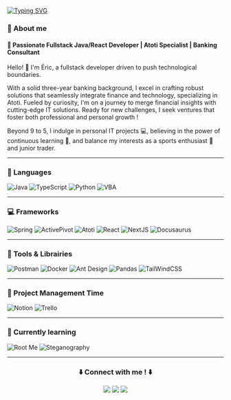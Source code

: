 [![Typing SVG](https://readme-typing-svg.demolab.com?font=Fira+Code&pause=300&color=249EF7&multiline=true&width=435&height=100&lines=Hi+there+!;Nice+to+meet+you+;Welcome+to+my+Readme)](https://git.io/typing-svg)


### 👋 About me

#### 🚀 Passionate Fullstack Java/React Developer | Atoti Specialist | Banking Consultant

Hello! 👋 I'm Éric, a fullstack developer driven to push technological boundaries. 

With a solid three-year banking background, I excel in crafting robust solutions that seamlessly integrate finance and technology, specializing in Atoti. Fueled by curiosity, I'm on a journey to merge financial insights with cutting-edge IT solutions. Ready for new challenges, I seek ventures that foster both professional and personal growth ! 

Beyond 9 to 5, I indulge in personal IT projects 💻, believing in the power of continuous learning 📖, and balance my interests as a sports enthusiast 🏃 and junior trader. 

----------

<!--
Typing code made with https://readme-typing-svg.demolab.com/demo/
Badges made with https://shields.io/
-->


### :speech_balloon: Languages
![Java](https://img.shields.io/badge/java-orange?style=for-the-badge&logo=java&logoColor=white)
![TypeScript](https://img.shields.io/badge/typescript-3178C6.svg?style=for-the-badge&logo=typescript&logoColor=white)
![Python](https://img.shields.io/badge/python-3776AB.svg?style=for-the-badge&logo=python&logoColor=white)
![VBA](https://img.shields.io/badge/vba-512BD4.svg?style=for-the-badge&logo=vba&logoColor=white)

----------

### :computer: Frameworks
![Spring](https://img.shields.io/badge/spring-6DB33F.svg?style=for-the-badge&logo=spring&logoColor=white)
![ActivePivot](https://img.shields.io/badge/activepivot-150458?style=for-the-badge&logo=activepivot&logoColor=white)
![Atoti](https://img.shields.io/badge/atoti-FF574D.svg?style=for-the-badge&logo=atoti&logoColor=white)
![React](https://img.shields.io/badge/react-3178C6.svg?style=for-the-badge&logo=react&logoColor=white)
![NextJS](https://img.shields.io/badge/nextjs-000000.svg?style=for-the-badge&logo=nextdotjs&logoColor=white)
![Docusaurus](https://img.shields.io/badge/docusaurus-green?style=for-the-badge&logo=docusaurus&logoColor=white)

----------

### :wrench: Tools & Librairies
![Postman](https://img.shields.io/badge/postman-FF6C37?style=for-the-badge&logo=postman&logoColor=white)
![Docker](https://img.shields.io/badge/docker-2496ED?style=for-the-badge&logo=docker&logoColor=white)
![Ant Design](https://img.shields.io/badge/ant_design-0170FE?style=for-the-badge&logo=antdesign&logoColor=white)
![Pandas](https://img.shields.io/badge/pandas-150458?style=for-the-badge&logo=pandas&logoColor=white)
![TailWindCSS](https://img.shields.io/badge/tailwindcss-06B6D4?style=for-the-badge&logo=tailwindcss&logoColor=white)


----------

### :date: Project Management Time
![Notion](https://img.shields.io/badge/notion-000000?style=for-the-badge&logo=notion&logoColor=white)
![Trello](https://img.shields.io/badge/trello-0052CC?style=for-the-badge&logo=trello&logoColor=white)

---------

### :mag_right: Currently learning
![Root Me](https://img.shields.io/badge/rootme-000000.svg?style=for-the-badge&logo=rootme&logoColor=white)
![Steganography](https://img.shields.io/badge/steganography-FF5D01.svg?style=for-the-badge&logo=springsecurity&logoColor=white)
  
---------
  
<h3 align="center">
⬇️ Connect with me ! ⬇️
</h3>

<div align="center">

[<img src="https://img.shields.io/badge/LinkTree-43E55E?style=for-the-badge&logo=linktree&logoColor=white" />](https://eric-dallagnol.com/linktree) 
[<img src="https://img.shields.io/badge/LinkedIn-0077B5?style=for-the-badge&logo=linkedin&logoColor=white" />](https://www.linkedin.com/in/ericdallagnol/)
[<img src="https://img.shields.io/badge/Medium-000000?style=for-the-badge&logo=medium&logoColor=white" />](https://medium.com/@ericdall)
  
</div>
